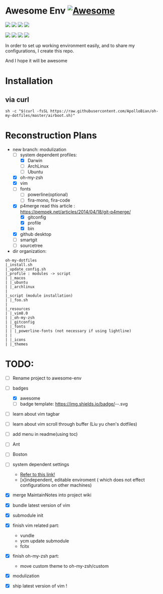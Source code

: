 # Awesome Env [![Awesome](https://awesome.re/badge.svg)](https://awesome.re)
![](https://img.shields.io/badge/version-stable-lightgreen.svg?style=flat-square)
![](https://img.shields.io/badge/language-bash-green.svg?style=flat-square)
![](https://img.shields.io/badge/language-python-green.svg?style=flat-square)
![](https://img.shields.io/badge/platform-ArchLinux%20|%20macOS%20|%20Ubuntu-lightgrey.svg?style=flat-square)

![](https://img.shields.io/badge/license-GPL_License-blue.svg?style=flat-square)
![](https://img.shields.io/commits/ApolloBian/Awesome-Env.svg?style=flat-square)
![](https://img.shields.io/github/last-commit/ApolloBian/Awesome-Env.svg?style=flat-square)
![](https://img.shields.io/github/commit-activity/y/ApolloBian/Awesome-Env.svg?style=flat-square)

In order to set up working environment easily, and to share my configurations, I create this repo.

And I hope it will be awesome

# Installation
## via curl

```shell
sh -c "$(curl -fsSL https://raw.githubusercontent.com/ApolloBian/oh-my-dotfiles/master/airboot.sh)"
```

# Reconstruction Plans
 - new branch: modulization
    - [ ] system dependent profiles:
        - [x] Darwin 
        - [ ] ArchLinux
        - [ ] Ubuntu
    - [x] oh-my-zsh
    - [x] vim
    - [ ] fonts
        - [ ] powerline(optional)
        - [ ] fira-mono, fira-code
    - [x] p4merge read this article : https://pempek.net/articles/2014/04/18/git-p4merge/
        - [x] gitconfig
        - [x] profile
        - [x] bin
    - [x] github desktop
    - [ ] smartgit
    - [ ] sourcetree

 - dir organization:
```
oh-my-dotfiles
|_install.sh
|_update_config.sh
|_profile : modules -> script
| |_macos
| |_ubuntu
| |_archlinux
|
|_script (module installation)
| |_foo.sh
|
|_resources
| |_vim8.0
| |_oh-my-zsh
| |_gitconfig    
| |_fonts
| | |_powerline-fonts (not necessary if using lightline)
| | 
| |_icons
| |_themes
```


# TODO:
 - [ ] Rename project to awesome-env
 - [ ] badges
    - [x] awesome
    - [ ] badge template: https://img.shields.io/badge/<SUBJECT>-<STATUS>-<COLOR>.svg
 - [ ] learn about vim tagbar
 - [ ] learn about vim scroll through buffer (Liu yu chen's dotfiles)
 - [ ] add menu in readme(using toc)
 - [ ] Ant
 - [ ] Boston
 - [ ] system dependent settings
    - [Refer to this link!](https://github.com/Leoyzen/dotfiles)
    - [x]independent, editable enviroment ( which does not effect configurations on other machines)
 - [x] merge MaintainNotes into project wiki
 - [x] bundle latest version of vim
 - [x] submodule init
 - [x] finish vim related part:
    - vundle
    - ycm update submodule
    - fcitx
 - [x] finish oh-my-zsh part:
    - move custom theme to oh-my-zsh/custom
 - [x] modulization
 - [x] ship latest version of vim !

